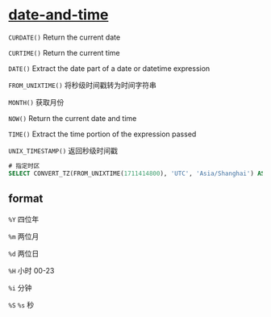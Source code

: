 # [date-and-time](https://dev.mysql.com/doc/refman/8.0/en/date-and-time-functions.html)

`CURDATE()` Return the current date

`CURTIME()` Return the current time

`DATE()` Extract the date part of a date or datetime expression

`FROM_UNIXTIME()` 将秒级时间戳转为时间字符串

`MONTH()` 获取月份

`NOW()` Return the current date and time

`TIME()` Extract the time portion of the expression passed

`UNIX_TIMESTAMP()` 返回秒级时间戳

```sql
# 指定时区
SELECT CONVERT_TZ(FROM_UNIXTIME(1711414800), 'UTC', 'Asia/Shanghai') AS datetime;
```

## format

`%Y` 四位年

`%m` 两位月

`%d` 两位日

`%H` 小时 00-23

`%i` 分钟

`%S` `%s` 秒
